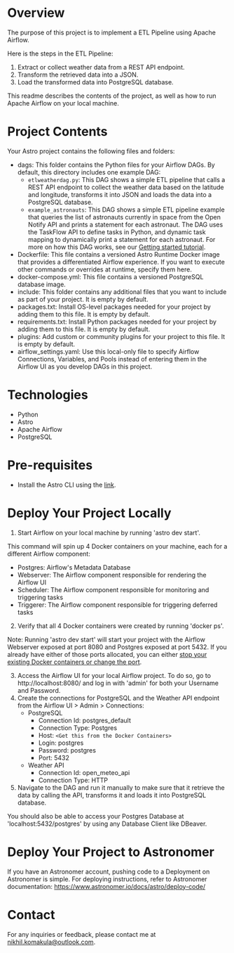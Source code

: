 Overview
========

The purpose of this project is to implement a ETL Pipeline using Apache Airflow.

Here is the steps in the ETL Pipeline:

1. Extract or collect weather data from a REST API endpoint.
2. Transform the retrieved data into a JSON.
3. Load the transformed data into PostgreSQL database.

This readme describes the contents of the project, as well as how to run Apache Airflow on your local machine.

Project Contents
================

Your Astro project contains the following files and folders:

- dags: This folder contains the Python files for your Airflow DAGs. By default, this directory includes one example DAG:
  - `etlweatherdag.py`: This DAG shows a simple ETL pipeline that calls a REST API endpoint to collect the weather data based on the latitude and longitude, transforms it into JSON and loads the data into a PostgreSQL database.
  - `example_astronauts`: This DAG shows a simple ETL pipeline example that queries the list of astronauts currently in space from the Open Notify API and prints a statement for each astronaut. The DAG uses the TaskFlow API to define tasks in Python, and dynamic task mapping to dynamically print a statement for each astronaut. For more on how this DAG works, see our [Getting started tutorial](https://www.astronomer.io/docs/learn/get-started-with-airflow).
- Dockerfile: This file contains a versioned Astro Runtime Docker image that provides a differentiated Airflow experience. If you want to execute other commands or overrides at runtime, specify them here.
- docker-compose.yml: This file contains a versioned PostgreSQL database image.
- include: This folder contains any additional files that you want to include as part of your project. It is empty by default.
- packages.txt: Install OS-level packages needed for your project by adding them to this file. It is empty by default.
- requirements.txt: Install Python packages needed for your project by adding them to this file. It is empty by default.
- plugins: Add custom or community plugins for your project to this file. It is empty by default.
- airflow_settings.yaml: Use this local-only file to specify Airflow Connections, Variables, and Pools instead of entering them in the Airflow UI as you develop DAGs in this project.

Technologies
============

* Python
* Astro
* Apache Airflow
* PostgreSQL

Pre-requisites
==============

* Install the Astro CLI using the [link](https://www.astronomer.io/docs/astro/cli/install-cli).

Deploy Your Project Locally
===========================

1. Start Airflow on your local machine by running 'astro dev start'.

This command will spin up 4 Docker containers on your machine, each for a different Airflow component:

- Postgres: Airflow's Metadata Database
- Webserver: The Airflow component responsible for rendering the Airflow UI
- Scheduler: The Airflow component responsible for monitoring and triggering tasks
- Triggerer: The Airflow component responsible for triggering deferred tasks

2. Verify that all 4 Docker containers were created by running 'docker ps'.

Note: Running 'astro dev start' will start your project with the Airflow Webserver exposed at port 8080 and Postgres exposed at port 5432. If you already have either of those ports allocated, you can either [stop your existing Docker containers or change the port](https://www.astronomer.io/docs/astro/cli/troubleshoot-locally#ports-are-not-available-for-my-local-airflow-webserver).

3. Access the Airflow UI for your local Airflow project. To do so, go to http://localhost:8080/ and log in with 'admin' for both your Username and Password.
4. Create the connections for PostgreSQL and the Weather API endpoint from the Airflow UI > Admin > Connections:
   * PostgreSQL
     * Connection Id: postgres_default
     * Connection Type: Postgres
     * Host: `<Get this from the Docker Containers>`
     * Login: postgres
     * Password: postgres
     * Port: 5432
   * Weather API
     * Connection Id: open_meteo_api
     * Connection Type: HTTP
5. Navigate to the DAG and run it manually to make sure that it retrieve the data by calling the API,  transforms it and loads it into PostgreSQL database.

You should also be able to access your Postgres Database at 'localhost:5432/postgres' by using any Database Client like DBeaver.

Deploy Your Project to Astronomer
=================================

If you have an Astronomer account, pushing code to a Deployment on Astronomer is simple. For deploying instructions, refer to Astronomer documentation: https://www.astronomer.io/docs/astro/deploy-code/

Contact
=======

For any inquiries or feedback, please contact me at [nikhil.komakula@outlook.com](mailto:nikhil.komakula@outlook.com).
